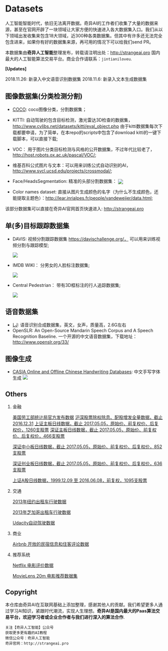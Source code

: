 # Datasets

人工智能智能时代，依旧无法离开数据。奇异AI的工作者们收集了大量的数据来源，甚至在官网开辟了一块领域让大家方便的快速进入各大数据集入口。我们从以下领域出发收集来包含18大领域，近300种各类数据集。但其中有许多还无法完全包含进来，如果你有好的数据集来源，再可用的情况下可以给我们send PR。

本数据集由**奇异人工智能**整理发布，转载请注明出处：http://strangeai.pro 国内最大的人工智能算法交易平台。商业合作请联系：`jintianiloveu`.

**[Updates]**

2018.11.26: 新录入中文语音识别数据集
2018.11.6: 新录入文本生成数据集






## 图像数据集(分类检测分割)

- [COCO](): coco图像分类，分割数据集；

- KITTI: 自动驾驶的包含目标检测，激光雷达3D检查的数据集， http://www.cvlibs.net/datasets/kitti/eval_object.php 由于kitti数据集每次下载都要申请，为了简单，在本repo的scripts中包含了download kitti的一键下载脚本，可以直接下载;

- VOC： 用于图片分类目标检测与风格的公开数据集，不过年代比较老了， http://host.robots.ox.ac.uk/pascal/VOC/;

- 维基百科公式图片与文本：可以用来训练公式自动识别的AI，http://www.svcl.ucsd.edu/projects/crossmodal/;

- Face/HeadsSegmentation: 精准的头部分割数据集：
  <img src="https://s1.ax1x.com/2018/11/27/FEL1MV.png" align="center"/>

- Color names dataset: 直接从图片生成颜色的名字（为什么不生成颜色，还能提取主题色）：http://lear.inrialpes.fr/people/vandeweijer/data.html;


该部分数据集可以直接在奇异AI官网首页快速进入: http://strangeai.pro





## 单(多)目标跟踪数据集

- DAVIS: 视频分割跟踪数据集 https://davischallenge.org/， 可以用来训练视频分割与跟踪模型;

  ![](https://davischallenge.org/images/teaser/2017/choreography.jpg)

- IMDB WIKI： 分男女的人脸标注数据集;

  ![](https://data.vision.ee.ethz.ch/cvl/rrothe/imdb-wiki/static/img/imdb-wiki-teaser.png)

- Central Pedestrian： 带有3D框标注的行人追踪数据集;

  <img src="https://s1.ax1x.com/2018/11/27/FELDsK.png" align="center"/>









## 语音数据集

- [LJ](https://keithito.com/LJ-Speech-Dataset/): 语音识别合成数据集，英文，女声，质量高，2.6G左右
-  OpenSLR: An Open-Source Mandarin Speech Corpus and A Speech Recognition Baseline. 一个开源的中文语音数据集，下载地址：http://www.openslr.org/33/









## 图像生成
- [CASIA Online and Offline Chinese Handwriting Databases](http://www.nlpr.ia.ac.cn/databases/handwriting/Online_database.html): 中文手写字体生成
  ![](http://www.nlpr.ia.ac.cn/databases/handwriting/source/image11.jpg)







## Others

1. 金融

   [美国劳工部统计局官方发布数据](http://dataju.cn/Dataju/web/datasetInstanceDetail/139)
   [沪深股票除权除息、配股增发全量数据，截止 2016.12.31](http://dataju.cn/Dataju/web/datasetInstanceDetail/344)
   [上证主板日线数据，截止 2017.05.05，原始价、前复权价、后复权价，1260支股票](http://dataju.cn/Dataju/web/datasetInstanceDetail/340)
   [深证主板日线数据，截止 2017.05.05，原始价、前复权价、后复权价，466支股票](http://dataju.cn/Dataju/web/datasetInstanceDetail/341)

   [深证中小板日线数据，截止 2017.05.05，原始价、前复权价、后复权价，852支股票](http://dataju.cn/Dataju/web/datasetInstanceDetail/342)

   [深证创业板日线数据，截止 2017.05.05，原始价、前复权价、后复权价，636支股票](http://dataju.cn/Dataju/web/datasetInstanceDetail/343)

   [上证A股日线数据，1999.12.09 至 2016.06.08，前复权，1095支股票](http://dataju.cn/Dataju/web/datasetInstanceDetail/37)


2. 交通

   [2013年纽约出租车行驶数据](http://dataju.cn/Dataju/web/datasetInstanceDetail/76)

   [2013年芝加哥出租车行驶数据](http://dataju.cn/Dataju/web/datasetInstanceDetail/323)

   [Udacity自动驾驶数据](http://dataju.cn/Dataju/web/datasetInstanceDetail/86)

3. 商业

   [Airbnb 开放的民宿信息和住客评论数据](http://dataju.cn/Dataju/web/datasetInstanceDetail/309)

4. 推荐系统

   [Netflix 电影评价数据](http://dataju.cn/Dataju/web/datasetInstanceDetail/32)

   [MovieLens 20m 电影推荐数据集](http://dataju.cn/Dataju/web/datasetInstanceDetail/116)



## Copyright

本仓库由奇异AI在互联网基础上添加整理，感谢其他人的贡献。我们希望更多人通过学习AI知识，紧跟时代潮流，实现人生理想。**奇异AI是国内最大的Paas算法交易平台，欢迎学习者或企业合作者与我们进行深入的算法合作**.

```
关注【奇异人工智能】公众号
获取更多更有趣的AI教程
微信公众号：奇异人工智能
奇异官网：http://strangeai.pro
```

